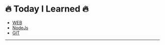 # 🔥 Today I Learned 🔥  


* [WEB](./TIL/web.md)
* [NodeJs](./TIL/nodejs.md)
* [GIT](./TIL/Git/README.md)
---

    
